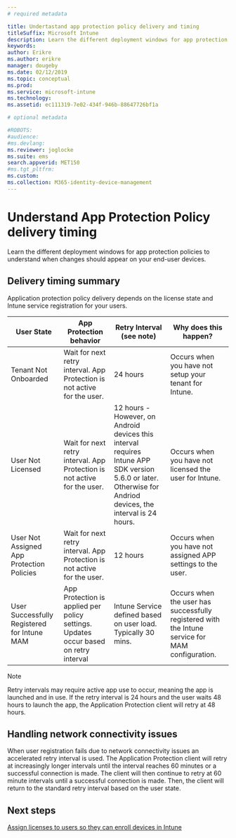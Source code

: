 ```yaml
---
# required metadata

title: Undertastand app protection policy delivery and timing
titleSuffix: Microsoft Intune
description: Learn the different deployment windows for app protection policies to understand when changes should appear on your end user devices.
keywords:
author: Erikre
ms.author: erikre
manager: dougeby
ms.date: 02/12/2019
ms.topic: conceptual
ms.prod:
ms.service: microsoft-intune
ms.technology:
ms.assetid: ec111319-7e02-434f-946b-88647726bf1a

# optional metadata

#ROBOTS:
#audience:
#ms.devlang:
ms.reviewer: joglocke
ms.suite: ems
search.appverid: MET150
#ms.tgt_pltfrm:
ms.custom: 
ms.collection: M365-identity-device-management
---
```


# Understand App Protection Policy delivery timing

Learn the different deployment windows for app protection policies to understand when changes should appear on your end-user devices.

## Delivery timing summary

Application protection policy delivery depends on the license state and Intune service registration for your users.  

|    User State    |    App Protection behavior     |    Retry Interval  (see note)    |    Why does this happen?    |
|-----------------------------------------------------|-------------------------------------------------------------------------------------------------|--------------------------------------------------------------------------------------|-----------------------------------------------------------------------------------------------------------|
|    Tenant Not   Onboarded    |    Wait for   next retry interval.  App Protection is   not active for the user.    |    24   hours    |    Occurs   when you have not setup your tenant for Intune.    |
|    User Not   Licensed     |    Wait for next   retry interval.  App Protection is not active   for the user.     |    12 hours - However, on Android devices this interval requires Intune APP SDK version 5.6.0 or later. Otherwise for Andriod devices, the interval is 24 hours.   |    Occurs when you   have not licensed the user for Intune.    |
|    User Not   Assigned App Protection Policies    |    Wait for   next retry interval.  App Protection is   not active for the user.    |    12 hours        |    Occurs when you   have not assigned APP settings to the user.    |
|    User   Successfully Registered for Intune MAM    |    App   Protection is applied per policy settings.    Updates occur based on retry interval    |    Intune   Service defined based on user load.    Typically 30 mins.     |    Occurs when   the user has successfully registered with the Intune service for MAM   configuration.    |

> [!NOTE]
> Retry intervals may require active app use to occur, meaning the app is launched and in use.  If the retry interval is 24 hours and the user waits 48 hours to launch the app, the Application Protection client will retry at 48 hours.

## Handling network connectivity issues

When user registration fails due to network connectivity issues an accelerated retry interval is used.  The Application Protection client will retry at increasingly longer intervals until the interval reaches 60 minutes or a successful connection is made.  The client will then continue to retry at 60 minute intervals until a successful connection is made. Then, the client will return to the standard retry interval based on the user state.

## Next steps

[Assign licenses to users so they can enroll devices in Intune](licenses-assign.md)

